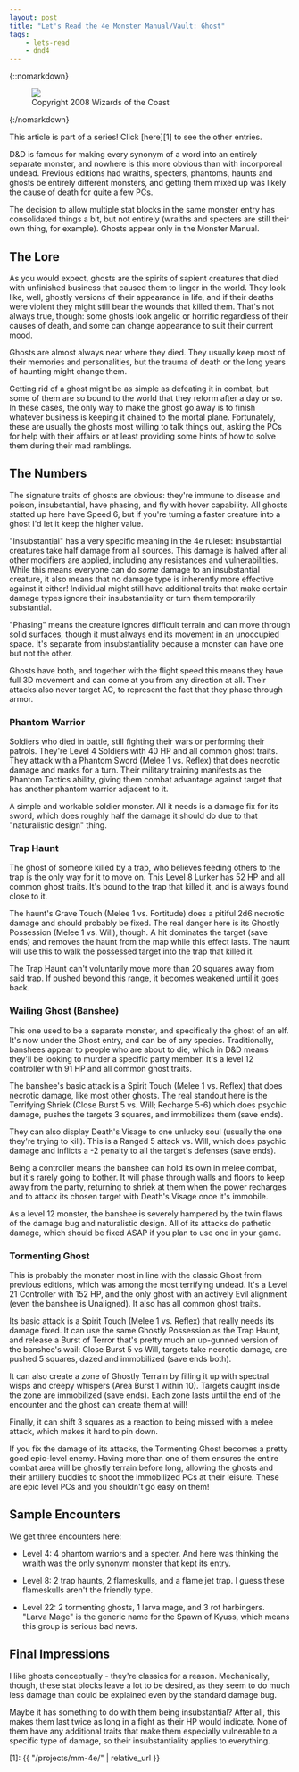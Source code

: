 ```yaml
---
layout: post
title: "Let's Read the 4e Monster Manual/Vault: Ghost"
tags:
    - lets-read
    - dnd4
---
```


{::nomarkdown}
<figure class="right">
  <img src="{{ "/assets/wir-mm-4e-ghost.png" | absolute_url }}"/>
  <figcaption>
    Copyright 2008 Wizards of the Coast
  </figcaption>
</figure>
{:/nomarkdown}

This article is part of a series! Click [here][1] to see the other entries.

D&D is famous for making every synonym of a word into an entirely separate
monster, and nowhere is this more obvious than with incorporeal undead. Previous
editions had wraiths, specters, phantoms, haunts and ghosts be entirely
different monsters, and getting them mixed up was likely the cause of death for
quite a few PCs.

The decision to allow multiple stat blocks in the same monster entry has
consolidated things a bit, but not entirely (wraiths and specters are still
their own thing, for example). Ghosts appear only in the Monster Manual.

## The Lore

As you would expect, ghosts are the spirits of sapient creatures that died with
unfinished business that caused them to linger in the world. They look like,
well, ghostly versions of their appearance in life, and if their deaths were
violent they might still bear the wounds that killed them. That's not always
true, though: some ghosts look angelic or horrific regardless of their causes of
death, and some can change appearance to suit their current mood.

Ghosts are almost always near where they died. They usually keep most of their
memories and personalities, but the trauma of death or the long years of
haunting might change them.

Getting rid of a ghost might be as simple as defeating it in combat, but some of
them are so bound to the world that they reform after a day or so. In these
cases, the only way to make the ghost go away is to finish whatever business is
keeping it chained to the mortal plane. Fortunately, these are usually the
ghosts most willing to talk things out, asking the PCs for help with their
affairs or at least providing some hints of how to solve them during their mad
ramblings.

## The Numbers

The signature traits of ghosts are obvious: they're immune to disease and
poison, insubstantial, have phasing, and fly with hover capability. All ghosts
statted up here have Speed 6, but if you're turning a faster creature into a
ghost I'd let it keep the higher value.

"Insubstantial" has a very specific meaning in the 4e ruleset: insubstantial
creatures take half damage from all sources. This damage is halved after all
other modifiers are applied, including any resistances and
vulnerabilities. While this means everyone can do _some_ damage to an
insubstantial creature, it also means that no damage type is inherently more
effective against it either! Individual might still have additional traits that
make certain damage types ignore their insubstantiality or turn them temporarily
substantial.

"Phasing" means the creature ignores difficult terrain and can move through
solid surfaces, though it must always end its movement in an unoccupied
space. It's separate from insubstantiality because a monster can have one but
not the other.

Ghosts have both, and together with the flight speed this means they have full
3D movement and can come at you from any direction at all. Their attacks also
never target AC, to represent the fact that they phase through armor.

### Phantom Warrior

Soldiers who died in battle, still fighting their wars or performing their
patrols. They're Level 4 Soldiers with 40 HP and all common ghost traits. They
attack with a Phantom Sword (Melee 1 vs. Reflex) that does necrotic damage and
marks for a turn. Their military training manifests as the Phantom Tactics
ability, giving them combat advantage against target that has another phantom
warrior adjacent to it.

A simple and workable soldier monster. All it needs is a damage fix for its
sword, which does roughly half the damage it should do due to that "naturalistic
design" thing.

### Trap Haunt

The ghost of someone killed by a trap, who believes feeding others to the trap
is the only way for it to move on. This Level 8 Lurker has 52 HP and all common
ghost traits. It's bound to the trap that killed it, and is always found close
to it.

The haunt's Grave Touch (Melee 1 vs. Fortitude) does a pitiful 2d6 necrotic
damage and should probably be fixed. The real danger here is its Ghostly
Possession (Melee 1 vs. Will), though. A hit dominates the target (save ends)
and removes the haunt from the map while this effect lasts. The haunt will use
this to walk the possessed target into the trap that killed it.

The Trap Haunt can't voluntarily move more than 20 squares away from said
trap. If pushed beyond this range, it becomes weakened until it goes back.

### Wailing Ghost (Banshee)

This one used to be a separate monster, and specifically the ghost of an
elf. It's now under the Ghost entry, and can be of any species. Traditionally,
banshees appear to people who are about to die, which in D&D means they'll be
looking to murder a specific party member. It's a level 12 controller with 91 HP
and all common ghost traits.

The banshee's basic attack is a Spirit Touch (Melee 1 vs. Reflex) that does
necrotic damage, like most other ghosts. The real standout here is the
Terrifying Shriek (Close Burst 5 vs. Will; Recharge 5-6) which does psychic
damage, pushes the targets 3 squares, and immobilizes them (save ends).

They can also display Death's Visage to one unlucky soul (usually the one
they're trying to kill). This is a Ranged 5 attack vs. Will, which does psychic
damage and inflicts a -2 penalty to all the target's defenses (save ends).

Being a controller means the banshee can hold its own in melee combat, but it's
rarely going to bother. It will phase through walls and floors to keep away
from the party, returning to shriek at them when the power recharges and to
attack its chosen target with Death's Visage once it's immobile.

As a level 12 monster, the banshee is severely hampered by the twin flaws of the
damage bug and naturalistic design. All of its attacks do pathetic damage, which
should be fixed ASAP if you plan to use one in your game.

### Tormenting Ghost

This is probably the monster most in line with the classic Ghost from previous
editions, which was among the most terrifying undead. It's a Level 21 Controller
with 152 HP, and the only ghost with an actively Evil alignment (even the
banshee is Unaligned). It also has all common ghost traits.

Its basic attack is a Spirit Touch (Melee 1 vs. Reflex) that really needs its
damage fixed. It can use the same Ghostly Possession as the Trap Haunt, and
release a Burst of Terror that's pretty much an up-gunned version of the
banshee's wail: Close Burst 5 vs Will, targets take necrotic damage, are pushed
5 squares, dazed and immobilized (save ends both).

It can also create a zone of Ghostly Terrain by filling it up with spectral
wisps and creepy whispers (Area Burst 1 within 10). Targets caught inside the
zone are immobilized (save ends). Each zone lasts until the end of the encounter
and the ghost can create them at will!

Finally, it can shift 3 squares as a reaction to being missed with a melee
attack, which makes it hard to pin down.

If you fix the damage of its attacks, the Tormenting Ghost becomes a pretty good
epic-level enemy. Having more than one of them ensures the entire combat area
will be ghostly terrain before long, allowing the ghosts and their artillery
buddies to shoot the immobilized PCs at their leisure. These are epic level PCs
and you shouldn't go easy on them!

## Sample Encounters

We get three encounters here:

- Level 4: 4 phantom warriors and a specter. And here was thinking the wraith
  was the only synonym monster that kept its entry.

- Level 8: 2 trap haunts, 2 flameskulls, and a flame jet trap. I guess these
  flameskulls aren't the friendly type.

- Level 22: 2 tormenting ghosts, 1 larva mage, and 3 rot harbingers. "Larva
  Mage" is the generic name for the Spawn of Kyuss, which means this group is
  serious bad news.

## Final Impressions

I like ghosts conceptually - they're classics for a reason. Mechanically,
though, these stat blocks leave a lot to be desired, as they seem to do much
less damage than could be explained even by the standard damage bug.

Maybe it has something to do with them being insubstantial? After all, this
makes them last twice as long in a fight as their HP would indicate. None of
them have any additional traits that make them especially vulnerable to a
specific type of damage, so their insubstantiality applies to everything.

[1]: {{ "/projects/mm-4e/" | relative_url }}

